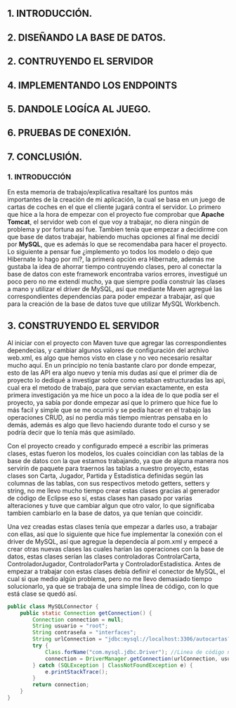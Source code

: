 ## 1. INTRODUCCIÓN.
## 2. DISEÑANDO LA BASE DE DATOS.
## 2. CONTRUYENDO EL SERVIDOR
## 4. IMPLEMENTANDO LOS ENDPOINTS
## 5. DANDOLE LOGÍCA AL JUEGO.
## 6. PRUEBAS DE CONEXIÓN.
## 7. CONCLUSIÓN.

### 1. INTRODUCCIÓN

En esta memoria de trabajo/explicativa resaltaré los puntos más importantes de la creación de mi aplicación, la cual se basa en un juego de cartas de coches en el que el cliente jugará contra el servidor. Lo primero que hice a la hora de empezar con el proyecto fue comprobar que **Apache Tomcat**, el servidor web con el que voy a trabajar, no diera ningún de problema y por fortuna así fue. Tambien tenía que empezar a decidirme con que base de datos trabajar, habiendo muchas opciones al final me decidí por **MySQL**, que es además lo que se recomendaba para hacer el proyecto. Lo siguiente a pensar fue ¿implemento yo todos los modelo o dejo que Hibernate lo hago por mi?, la primerá opción era Hibernate, además me gustaba la idea de ahorrar tiempo contruyendo clases, pero al conectar la base de datos con este framework encontraba varios errores, investigué un poco pero no me extendí mucho, ya que siempre podía construir las clases a mano y utilizar el driver de MySQL, así que mediante Maven agregué las correspondientes dependencias para poder empezar a trabajar, así que para la creación de la base de datos tuve que utilizar MySQL Workbench.

## 3. CONSTRUYENDO EL SERVIDOR

Al iniciar con el proyecto con Maven tuve que agregar las correspondientes dependecias, y cambiar algunos valores de configuración del archivo web.xml, es algo que hemos visto en clase y no veo necesario resaltar mucho aquí. En un principio no tenía bastante claro por donde empezar, esto de las API era algo nuevo y tenía mis dudas así que el primer día de proyecto lo dediqué a investigar sobre como estaban estructuradas las api, cual era el metodo de trabajo, para que servian exactamente, en esta primera investigación ya me hice un poco a la idea de lo que podía ser el proyecto, ya sabía por donde empezar así que lo primero que hice fue lo más facil y simple que se me ocurrió y se pedía hacer en el trabajo las operaciones CRUD, así no perdía más tiempo mientras pensaba en lo demás, además es algo que llevo haciendo durante todo el curso y se podría decir que lo tenía más que asimilado.   

Con el proyecto creado y configurado empecé a escribir las primeras clases, estas fueron los modelos, los cuales coincidian con las tablas de la base de datos con la que estamos trabajando, ya que de alguna manera nos servirín de paquete para traernos las tablas a nuestro proyecto, estas clases son Carta, Jugador, Partida y Estadistica definidas según las columnas de las tablas, con sus respectivos metodo getters, setters y string, no me llevo mucho tiempo crear estas clases gracias al generador de código de Eclipse eso sí, estas clases han pasado por varias alteraciones y tuve que cambiar algun que otro valor, lo que significaba tambien cambiarlo en la base de datos, ya que tenían que coincidir.

Una vez creadas estas clases tenía que empezar a darles uso, a trabajar con ellas, así que lo siguiente que hice fue implementar la conexión con el driver de MySQL, así que agregue la dependecia al pom.xml y empecé a crear otras nuevas clases las cuales harían las operaciones con la base de datos, estas clases serían las clases controladoras ControlarCarta, ControladorJugador, ControladorParta y ControladorEstadistica. Antes de empezar a trabajar con estas clases debía definir el conector de MySQL, el cual si que medio algún problema, pero no me llevo demasiado tiempo solucionarlo, ya que se trabaja de una simple línea de código, con lo que está clase se quedó así.

```java
public class MySQLConnector {
	public static Connection getConnection() {
		Connection connection = null;
		String usuario = "root";
		String contraseña = "interfaces";
		String urlConnection = "jdbc:mysql://localhost:3306/autocartas?serverTimezone=UTC"; // Puerto por defecto: 3306											
		try {
			Class.forName("com.mysql.jdbc.Driver"); //Linea de código necesaria para una correcta conexión
			connection = DriverManager.getConnection(urlConnection, usuario, contraseña);
		} catch (SQLException | ClassNotFoundException e) {
			e.printStackTrace();
		}
		return connection;
	}
}

```

